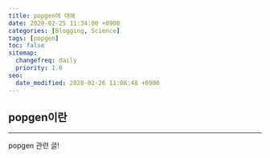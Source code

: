 ```yaml
---
title: popgen에 대해
date: 2020-02-25 11:34:00 +0900
categories: [Blogging, Science]
tags: [popgen]
toc: false
sitemap:
  changefreq: daily
  priority: 1.0
seo:
  date_modified: 2020-02-26 11:08:48 +0900
---
```


## popgen이란

***

popgen 관련 글!
